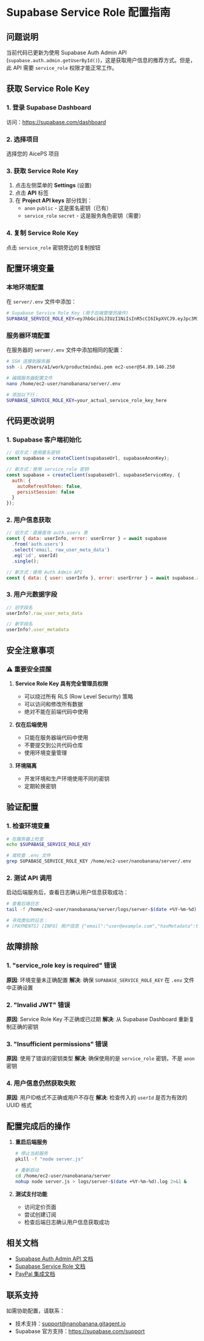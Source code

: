 # Supabase Service Role 配置指南

## 问题说明

当前代码已更新为使用 Supabase Auth Admin API (`supabase.auth.admin.getUserById()`)，这是获取用户信息的推荐方式。但是，此 API 需要 `service_role` 权限才能正常工作。

## 获取 Service Role Key

### 1. 登录 Supabase Dashboard
访问：https://supabase.com/dashboard

### 2. 选择项目
选择您的 AicePS 项目

### 3. 获取 Service Role Key
1. 点击左侧菜单的 **Settings** (设置)
2. 点击 **API** 标签
3. 在 **Project API keys** 部分找到：
   - `anon` `public` - 这是匿名密钥（已有）
   - `service_role` `secret` - 这是服务角色密钥（需要）

### 4. 复制 Service Role Key
点击 `service_role` 密钥旁边的复制按钮

## 配置环境变量

### 本地环境配置

在 `server/.env` 文件中添加：

```bash
# Supabase Service Role Key (用于后端管理员操作)
SUPABASE_SERVICE_ROLE_KEY=eyJhbGciOiJIUzI1NiIsInR5cCI6IkpXVCJ9.eyJpc3MiOiJzdXBhYmFzZSIsInJlZiI6InVvYndiaHZ3cmNpYXhsb3FkaXpjIiwicm9sZSI6InNlcnZpY2Vfcm9sZSIsImlhdCI6MTczNjMyMjU2NiwiZXhwIjoyMDUxODk4NTY2fQ.YOUR_SERVICE_ROLE_KEY_HERE
```

### 服务器环境配置

在服务器的 `server/.env` 文件中添加相同的配置：

```bash
# SSH 连接到服务器
ssh -i /Users/a1/work/productmindai.pem ec2-user@54.89.140.250

# 编辑服务器配置文件
nano /home/ec2-user/nanobanana/server/.env

# 添加以下行：
SUPABASE_SERVICE_ROLE_KEY=your_actual_service_role_key_here
```

## 代码更改说明

### 1. Supabase 客户端初始化
```javascript
// 旧方式：使用匿名密钥
const supabase = createClient(supabaseUrl, supabaseAnonKey);

// 新方式：使用 service_role 密钥
const supabase = createClient(supabaseUrl, supabaseServiceKey, {
  auth: {
    autoRefreshToken: false,
    persistSession: false
  }
});
```

### 2. 用户信息获取
```javascript
// 旧方式：直接查询 auth.users 表
const { data: userInfo, error: userError } = await supabase
  .from('auth.users')
  .select('email, raw_user_meta_data')
  .eq('id', userId)
  .single();

// 新方式：使用 Auth Admin API
const { data: { user: userInfo }, error: userError } = await supabase.auth.admin.getUserById(userId);
```

### 3. 用户元数据字段
```javascript
// 旧字段名
userInfo?.raw_user_meta_data

// 新字段名
userInfo?.user_metadata
```

## 安全注意事项

### ⚠️ 重要安全提醒

1. **Service Role Key 具有完全管理员权限**
   - 可以绕过所有 RLS (Row Level Security) 策略
   - 可以访问和修改所有数据
   - 绝对不能在前端代码中使用

2. **仅在后端使用**
   - 只能在服务器端代码中使用
   - 不要提交到公共代码仓库
   - 使用环境变量管理

3. **环境隔离**
   - 开发环境和生产环境使用不同的密钥
   - 定期轮换密钥

## 验证配置

### 1. 检查环境变量
```bash
# 在服务器上检查
echo $SUPABASE_SERVICE_ROLE_KEY

# 或检查 .env 文件
grep SUPABASE_SERVICE_ROLE_KEY /home/ec2-user/nanobanana/server/.env
```

### 2. 测试 API 调用
启动后端服务后，查看日志确认用户信息获取成功：

```bash
# 查看后端日志
tail -f /home/ec2-user/nanobanana/server/logs/server-$(date +%Y-%m-%d).log

# 寻找类似的日志：
# [PAYMENTS] [INFO] 用户信息 {"email":"user@example.com","hasMetadata":true,"userId":"uuid"}
```

## 故障排除

### 1. "service_role key is required" 错误
**原因**: 环境变量未正确配置
**解决**: 确保 `SUPABASE_SERVICE_ROLE_KEY` 在 `.env` 文件中正确设置

### 2. "Invalid JWT" 错误
**原因**: Service Role Key 不正确或已过期
**解决**: 从 Supabase Dashboard 重新复制正确的密钥

### 3. "Insufficient permissions" 错误
**原因**: 使用了错误的密钥类型
**解决**: 确保使用的是 `service_role` 密钥，不是 `anon` 密钥

### 4. 用户信息仍然获取失败
**原因**: 用户ID格式不正确或用户不存在
**解决**: 检查传入的 `userId` 是否为有效的 UUID 格式

## 配置完成后的操作

1. **重启后端服务**
   ```bash
   # 停止当前服务
   pkill -f "node server.js"
   
   # 重新启动
   cd /home/ec2-user/nanobanana/server
   nohup node server.js > logs/server-$(date +%Y-%m-%d).log 2>&1 &
   ```

2. **测试支付功能**
   - 访问定价页面
   - 尝试创建订阅
   - 检查后端日志确认用户信息获取成功

## 相关文档

- [Supabase Auth Admin API 文档](https://supabase.com/docs/reference/javascript/auth-admin-getuser)
- [Supabase Service Role 文档](https://supabase.com/docs/guides/api/api-keys)
- [PayPal 集成文档](./PayPal实现总结.md)

## 联系支持

如需协助配置，请联系：
- 技术支持：support@nanobanana.gitagent.io
- Supabase 官方支持：https://supabase.com/support
